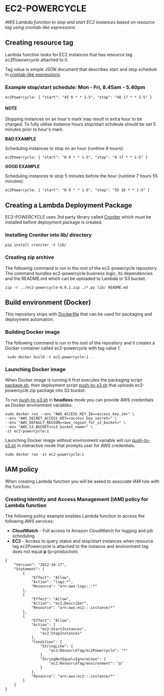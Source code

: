 # EC2-POWERCYCLE

_AWS Lambda function to stop and start EC2 instances based on resource tag using crontab-like expressions_


## Creating resource tag

Lambda function looks for EC2 instances that has resource tag _ec2Powewrcycle_ attached to it.

Tag value is simple JSON document that describes start and stop schedule in [crontab-like expressions](http://en.wikipedia.org/wiki/Cron).

### Example stop/start schedule: Mon - Fri, 8.45am - 5.40pm
```
ec2Powercycle: { "start": "45 8 * * 1-5", "stop": "40 17 * * 1-5" }
```
#### NOTE

Stopping instances on an hour's mark may result in extra hour to be charged. 
To fully utilise instance hours stop/start schdeule should be set 5 minutes prior to hour's mark.

__BAD EXAMPLE__

Scheduling instances to stop on an hour (runtime 8 hours): 

```
ec2Powercycle: { "start": "0 9 * * 1-5", "stop": "0 17 * * 1-5" }
```

__GOOD EXAMPLE__

Scheduling instances to stop 5 minutes before the hour (runtime 7 hours 55 minutes): 

```
ec2Powercycle: { "start": "0 9 * * 1-5", "stop": "55 16 * * 1-5" }
```

## Creating a Lambda Deployment Package

EC2-POWERCYCLE uses 3rd party library called [Croniter](https://github.com/kiorky/croniter) which must be installed before deployment package is created.

### Installing Croniter into lib/ directory

```
pip install croniter -t lib/
```

### Creating zip archive

The following command is run in the root of the ec2-powercycle repository.
The command bundles ec2-powercycle business logic, its dependencies and the README.md which can be uploaded to Lambda or S3 bucket.   

```
zip -r ../ec2-powercycle-0.0.1.zip ./*.py lib/ README.md
```

## Build environment (Docker)

This repository ships with [Dockerfile](https://github.com/Financial-Times/ec2-powercycle/blob/master/Dockerfile) that can be used for packaging and deployment automation. 

### Building Docker image

The following command is run in the root of the repository and it creates a Docker container called ec2-powercycle with tag value 1.
```
 sudo docker build -t ec2-powercycle:1 .
```

### Launching Docker image

When Docker image is running it first executes the packaging script [package.sh](https://github.com/Financial-Times/ec2-powercycle/blob/master/package.sh), then deployment script [push-to-s3.sh](https://github.com/Financial-Times/ec2-powercycle/blob/master/post-to-s3.sh) that uploads ec2-powercycle.zip package into S3 bucket.

To run [push-to-s3.sh](https://github.com/Financial-Times/ec2-powercycle/blob/master/post-to-s3.sh) in __headless__ mode you can provide AWS credentials as Docker environment variables.

```
sudo docker run --env "AWS_ACCESS_KEY_ID=<access_key_id>" \
--env "AWS_SECRET_ACCESS_KEY=<access_key_secret>" \
--env "AWS_DEFAULT_REGION=<aws_region_for_s3_bucket>" \
--env "AWS_S3_BUCKET=<s3_bucket_name>" \
-it ec2-powercycle:1
```

Launching Docker image without environment variable will run [push-to-s3.sh](https://github.com/Financial-Times/ec2-powercycle/blob/master/post-to-s3.sh) in interactive mode that prompts user for AWS credentials. 
```
sudo docker run -it ec2-powercycle:1
```


## IAM policy

When creating Lambda function you will be asked to associate IAM role with the function.

### Creating Identity and Access Management (IAM) policy for Lambda function
  
The following policy example enables Lambda function to access the following AWS services:

  * __CloudWatch__ - Full access to Amazon CloudWatch for logging and job scheduling
  * __EC2__ - Access to query status and stop/start instances when resource tag ec2Powercycle is attached to the instance and environment tag does not equal __p__ (p=production)
  
```
{
    "Version": "2012-10-17",
    "Statement": [
        {
            "Effect": "Allow",
            "Action": "logs:*",
            "Resource": "arn:aws:logs:::*"
        },
        {
            "Effect": "Allow",
            "Action": "ec2:Describe*",
            "Resource": "arn:aws:ec2:::instance/*"
        },
        {
            "Effect": "Allow",
            "Action": [
                "ec2:StartInstances",
                "ec2:StopInstances"
            ],
            "Condition": {
                "StringLike": {
                    "ec2:ResourceTag/ec2Powercycle": "*"
                },
                "StringNotEqualsIgnoreCase": {
                    "ec2:ResourceTag/environment": "p"
                }
            },
            "Resource": "arn:aws:ec2:::instance/*"
        }
    ]
}
```
